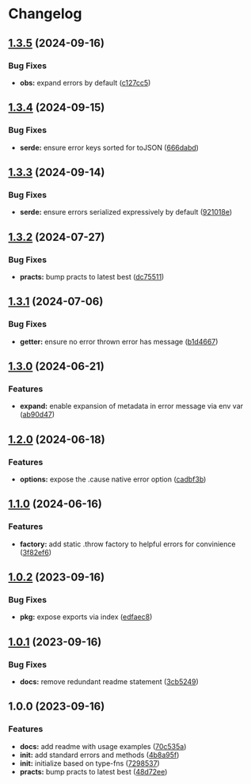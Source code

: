 # Changelog

## [1.3.5](https://github.com/ehmpathy/error-fns/compare/v1.3.4...v1.3.5) (2024-09-16)


### Bug Fixes

* **obs:** expand errors by default ([c127cc5](https://github.com/ehmpathy/error-fns/commit/c127cc5518fd82d635161af5ad27d3fa539bd521))

## [1.3.4](https://github.com/ehmpathy/error-fns/compare/v1.3.3...v1.3.4) (2024-09-15)


### Bug Fixes

* **serde:** ensure error keys sorted for toJSON ([666dabd](https://github.com/ehmpathy/error-fns/commit/666dabd3407e1b86efa256a540c4ed4e07916f2d))

## [1.3.3](https://github.com/ehmpathy/error-fns/compare/v1.3.2...v1.3.3) (2024-09-14)


### Bug Fixes

* **serde:** ensure errors serialized expressively by default ([921018e](https://github.com/ehmpathy/error-fns/commit/921018e32cac093f17ca7d9db82a2ccf87071558))

## [1.3.2](https://github.com/ehmpathy/error-fns/compare/v1.3.1...v1.3.2) (2024-07-27)


### Bug Fixes

* **practs:** bump practs to latest best ([dc75511](https://github.com/ehmpathy/error-fns/commit/dc75511722a63ea42798c069b4299afe08a2c807))

## [1.3.1](https://github.com/ehmpathy/error-fns/compare/v1.3.0...v1.3.1) (2024-07-06)


### Bug Fixes

* **getter:** ensure no error thrown error has message ([b1d4667](https://github.com/ehmpathy/error-fns/commit/b1d46674c7b71611eee8008c9e221a8c4af0d81e))

## [1.3.0](https://github.com/ehmpathy/error-fns/compare/v1.2.0...v1.3.0) (2024-06-21)


### Features

* **expand:** enable expansion of metadata in error message via env var ([ab90d47](https://github.com/ehmpathy/error-fns/commit/ab90d474deccf2804d48ace4e51c97125747afdf))

## [1.2.0](https://github.com/ehmpathy/error-fns/compare/v1.1.0...v1.2.0) (2024-06-18)


### Features

* **options:** expose the .cause native error option ([cadbf3b](https://github.com/ehmpathy/error-fns/commit/cadbf3beb59c1ef5828d5dc05339e9b113751893))

## [1.1.0](https://github.com/ehmpathy/error-fns/compare/v1.0.2...v1.1.0) (2024-06-16)


### Features

* **factory:** add static .throw factory to helpful errors for convinience ([3f82ef6](https://github.com/ehmpathy/error-fns/commit/3f82ef65c0a53d08b7cddf26b5fd6ef1f7079fba))

## [1.0.2](https://github.com/ehmpathy/error-fns/compare/v1.0.1...v1.0.2) (2023-09-16)


### Bug Fixes

* **pkg:** expose exports via index ([edfaec8](https://github.com/ehmpathy/error-fns/commit/edfaec81b02115ef1520bd17a6d2e664f8e878fd))

## [1.0.1](https://github.com/ehmpathy/error-fns/compare/v1.0.0...v1.0.1) (2023-09-16)


### Bug Fixes

* **docs:** remove redundant readme statement ([3cb5249](https://github.com/ehmpathy/error-fns/commit/3cb52492f86e24dec386cc1cff1c9e73d0675c4b))

## 1.0.0 (2023-09-16)


### Features

* **docs:** add readme with usage examples ([70c535a](https://github.com/ehmpathy/error-fns/commit/70c535ad151e76860e216353aaec02a18ddceb69))
* **init:** add standard errors and methods ([4b8a95f](https://github.com/ehmpathy/error-fns/commit/4b8a95f1e067fe301bdc55362e649d1daeb664d7))
* **init:** initialize based on type-fns ([7298537](https://github.com/ehmpathy/error-fns/commit/7298537483f931d5bbc26cfe20516002cd419d39))
* **practs:** bump practs to latest best ([48d72ee](https://github.com/ehmpathy/error-fns/commit/48d72ee5d6c3e98354f338fc495ecd86db378f50))

